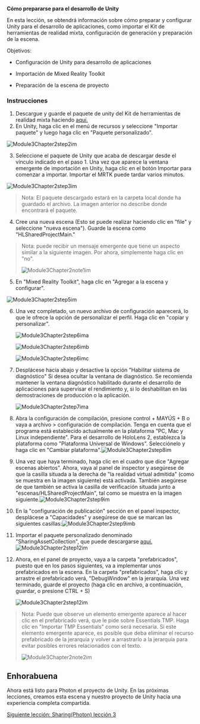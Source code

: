 **Cómo prepararse para el desarrollo de Unity** 

En esta lección, se obtendrá información sobre cómo preparar y configurar Unity para el desarrollo de aplicaciones, como importar el Kit de herramientas de realidad mixta, configuración de generación y preparación de la escena.

Objetivos:

- Configuración de Unity para desarrollo de aplicaciones

- Importación de Mixed Reality Toolkit

- Preparación de la escena de proyecto

### <a name="instructions"></a>Instrucciones

1. Descargue y guarde el paquete de unity del Kit de herramientas de realidad mixta haciendo [aquí.](https://github.com/microsoft/MixedRealityToolkit-Unity/releases/download/v2.0.0-RC2.1/Microsoft.MixedReality.Toolkit.Unity.Foundation-v2.0.0-RC2.1.unitypackage)
2. En Unity, haga clic en el menú de recursos y seleccione "Importar paquete" y luego haga clic en "Paquete personalizado".

![Module3Chapter2step2im](images/module3chapter2step2im.PNG)

3. Seleccione el paquete de Unity que acaba de descargar desde el vínculo indicado en el paso 1. Una vez que aparece la ventana emergente de importación en Unity, haga clic en el botón Importar para comenzar a importar. Importar el MRTK puede tardar varios minutos.

![Module3Chapter2step3im](images/module3chapter2step3im.PNG)

> Nota: El paquete descargado estará en la carpeta local donde ha guardado el archivo. La imagen anterior no describe donde encontrará el paquete.

4. Cree una nueva escena (Esto se puede realizar haciendo clic en "file" y seleccione "nueva escena"). Guarde la escena como "HLSharedProjectMain."

> Nota: puede recibir un mensaje emergente que tiene un aspecto similar a la siguiente imagen. Por ahora, simplemente haga clic en "no".
>
> ![Module3Chapter2note1im](images/module3chapter2note1im.PNG)

5. En "Mixed Reality Toolkit", haga clic en "Agregar a la escena y configurar".

![Module3Chapter2step5im](images/module3chapter2step5im.PNG)

6. Una vez completado, un nuevo archivo de configuración aparecerá, lo que le ofrece la opción de personalizar el perfil. Haga clic en "copiar y personalizar".

   ![Module3Chapter2step6ima](images/module3chapter2step6ima.PNG)

   ![Module3Chapter2step6imb](images/module3chapter2step6imb.PNG)

   ![Module3Chapter2step6imc](images/module3chapter2step6imc.PNG)

7. Desplácese hacia abajo y desactive la opción "Habilitar sistema de diagnóstico" Si desea ocultar la ventana de diagnóstico. Se recomienda mantener la ventana diagnóstico habilitado durante el desarrollo de aplicaciones para supervisar el rendimiento y, si lo deshabilitan en las demostraciones de producción o la aplicación. 

   ![Module3Chapter2step7ima](images/module3chapter2step7ima.PNG)

8. Abra la configuración de compilación, presione control + MAYÚS + B o vaya a archivo > configuración de compilación. Tenga en cuenta que el programa está establecido actualmente en la plataforma "PC, Mac y Linux independiente". Para el desarrollo de HoloLens 2, establezca la plataforma como "Plataforma Universal de Windows". Selecciónelo y haga clic en "Cambiar plataforma".![Module3Chapter2step8im](images/module3chapter2step8im.PNG)

9. Una vez que haya terminado, haga clic en el cuadro que dice "Agregar escenas abiertos". Ahora, vaya al panel de inspector y asegúrese de que la casilla situada a la derecha de "la realidad virtual admitida" (como se muestra en la imagen siguiente) está activada. También asegúrese de que también se activa la casilla de verificación situada junto a "escenas/HLSharedProjectMain", tal como se muestra en la imagen siguiente.![Module3Chapter2step9im](images/module3chapter2step9im.PNG)

10. En la "configuración de publicación" sección en el panel inspector, desplácese a "Capacidades" y asegúrese de que se marcan las siguientes casillas:![Module3Chapter2step9imb](images/module3chapter2step9imb.PNG)

11. Importar el paquete personalizado denominado "SharingAssetCollection", que puede descargarse [aquí.](https://github.com/microsoft/MixedRealityLearning/releases/download/Sharing_2/SharingAssetCollection.unitypackage) ![Module3Chapter2step12im](images/module3chapter2step11im.PNG)

12. Ahora, en el panel de proyecto, vaya a la carpeta "prefabricados", puesto que en los pasos siguientes, va a implementar unos prefabricados en la escena. En la carpeta "prefabricados", haga clic y arrastre el prefabricado verá, "DebugWindow" en la jerarquía. Una vez terminado, guarde el proyecto (haga clic en archivo, a continuación, guardar, o presione CTRL + S)

    ![Module3Chapter2step12im](images/module3chapter2step12im.PNG)

   > Nota: Puede que observe un elemento emergente aparece al hacer clic en el prefabricado verá, que le pide sobre Essentials TMP. Haga clic en "Importar TMP Essentials" como será necesaria. Si este elemento emergente aparece, es posible que deba eliminar el recurso prefabricado de la jerarquía y volver a arrastrarlo a la jerarquía para evitar posibles errores relacionados con el texto.
   >
   > ![Module3Chapter2note2im](images/module3chapter2note2im.PNG)


## <a name="congratulations"></a>Enhorabuena

Ahora está listo para Photon el proyecto de Unity. En las próximas lecciones, creamos esta escena y nuestro proyecto de Unity hacia una experiencia completa compartida.

[Siguiente lección: Sharing(Photon) lección 3](mrlearning-sharing(photon)-ch3.md)

